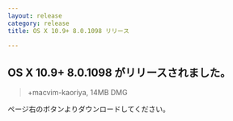 ```yaml
---
layout: release
category: release
title: OS X 10.9+ 8.0.1098 リリース

---
```

## OS X 10.9+ 8.0.1098 がリリースされました。

> +macvim-kaoriya, 14MB DMG

ページ右のボタンよりダウンロードしてください。
